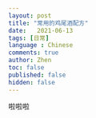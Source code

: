 ```yaml
---
layout: post
title: "常用的鸡尾酒配方"
date:   2021-06-13
tags: [日常]
language : Chinese
comments: true
author: Zhen
toc: false
published: false
hidden: false
---
```


啦啦啦
<!--stackedit_data:
eyJoaXN0b3J5IjpbLTQzMDUwMjQ5NF19
-->